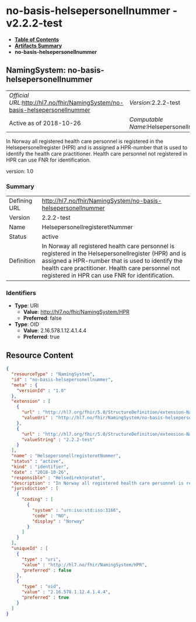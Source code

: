 # no-basis-helsepersonellnummer - v2.2.2-test

* [**Table of Contents**](toc.md)
* [**Artifacts Summary**](artifacts.md)
* **no-basis-helsepersonellnummer**

## NamingSystem: no-basis-helsepersonellnummer 

| | |
| :--- | :--- |
| *Official URL*:http://hl7.no/fhir/NamingSystem/no-basis-helsepersonellnummer | *Version*:2.2.2-test |
| Active as of 2018-10-26 | *Computable Name*:HelsepersonellregisteretNummer |

 
In Norway all registered health care personnel is registered in the Helsepersonellregister (HPR) and is assigned a HPR-number that is used to identify the health care practitioner. Health care personnel not registered in HPR can use FNR for identification. 

version: 1.0

### Summary

| | |
| :--- | :--- |
| Defining URL | http://hl7.no/fhir/NamingSystem/no-basis-helsepersonellnummer |
| Version | 2.2.2-test |
| Name | HelsepersonellregisteretNummer |
| Status | active |
| Definition | In Norway all registered health care personnel is registered in the Helsepersonellregister (HPR) and is assigned a HPR-number that is used to identify the health care practitioner. Health care personnel not registered in HPR can use FNR for identification. |

### Identifiers

* **Type**: URI
  * **Value**: http://hl7.no/fhir/NamingSystem/HPR
  * **Preferred**: false
* **Type**: OID
  * **Value**: 2.16.578.1.12.4.1.4.4
  * **Preferred**: true



## Resource Content

```json
{
  "resourceType" : "NamingSystem",
  "id" : "no-basis-helsepersonellnummer",
  "meta" : {
    "versionId" : "1.0"
  },
  "extension" : [
    {
      "url" : "http://hl7.org/fhir/5.0/StructureDefinition/extension-NamingSystem.url",
      "valueUri" : "http://hl7.no/fhir/NamingSystem/no-basis-helsepersonellnummer"
    },
    {
      "url" : "http://hl7.org/fhir/5.0/StructureDefinition/extension-NamingSystem.version",
      "valueString" : "2.2.2-test"
    }
  ],
  "name" : "HelsepersonellregisteretNummer",
  "status" : "active",
  "kind" : "identifier",
  "date" : "2018-10-26",
  "responsible" : "Helsedirektoratet",
  "description" : "In Norway all registered health care personnel is registered in the Helsepersonellregister (HPR) and is assigned a HPR-number that is used to identify the health care practitioner. Health care personnel not registered in HPR can use FNR for identification.",
  "jurisdiction" : [
    {
      "coding" : [
        {
          "system" : "urn:iso:std:iso:3166",
          "code" : "NO",
          "display" : "Norway"
        }
      ]
    }
  ],
  "uniqueId" : [
    {
      "type" : "uri",
      "value" : "http://hl7.no/fhir/NamingSystem/HPR",
      "preferred" : false
    },
    {
      "type" : "oid",
      "value" : "2.16.578.1.12.4.1.4.4",
      "preferred" : true
    }
  ]
}

```
